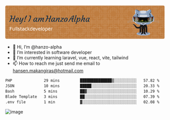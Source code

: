 ![Header](./github-header-image.png)

- 👋 Hi, I’m @hanzo-alpha
- 👀 I’m interested in software developer
- 🌱 I’m currently learning laravel, vue, react, vite, tailwind
- 📫 How to reach me just send me email to hansen.makangiras@hotmail.com 

<!---
hanzo-alpha/hanzo-alpha is a ✨ special ✨ repository because its `README.md` (this file) appears on your GitHub profile.
You can click the Preview link to take a look at your changes.
--->

<!--START_SECTION:waka-->

```txt
PHP              29 mins         ██████████████▒░░░░░░░░░░   57.82 %
JSON             10 mins         █████░░░░░░░░░░░░░░░░░░░░   20.33 %
Bash             5 mins          ██▓░░░░░░░░░░░░░░░░░░░░░░   10.29 %
Blade Template   3 mins          ██░░░░░░░░░░░░░░░░░░░░░░░   07.39 %
.env file        1 min           ▓░░░░░░░░░░░░░░░░░░░░░░░░   02.08 %
```

<!--END_SECTION:waka-->

![image](https://github.com/hanzo-alpha/hanzo-alpha/assets/111342797/c4bd2977-6123-4017-8652-6e166259b484)

